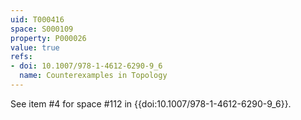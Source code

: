 ```yaml
---
uid: T000416
space: S000109
property: P000026
value: true
refs:
- doi: 10.1007/978-1-4612-6290-9_6
  name: Counterexamples in Topology
---
```


See item #4 for space #112 in {{doi:10.1007/978-1-4612-6290-9_6}}.
